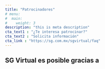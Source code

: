 ```yaml
---
title: "Patrocinadores"
# menu:
#  main:
#    weight: 3
description: "this is meta description"
cta_text1 : "¿Te interesa patrocinar?"
cta_text2 : "Solicita información"
cta_link : "https://sg.com.mx/sgvirtual/faq"
---
```


## SG Virtual es posible gracias a
